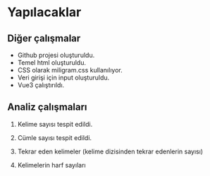 # Yapılacaklar

## Diğer çalışmalar
* Github projesi oluşturuldu.
* Temel html oluşturuldu.
* CSS olarak miligram.css kullanılıyor.
* Veri girişi için input oluşturuldu.
* Vue3 çalıştırıldı.

## Analiz çalışmaları
1. Kelime sayısı tespit edildi.
2. Cümle sayısı tespit edildi.

3. Tekrar eden kelimeler (kelime dizisinden tekrar edenlerin sayısı)
4. Kelimelerin harf sayıları 